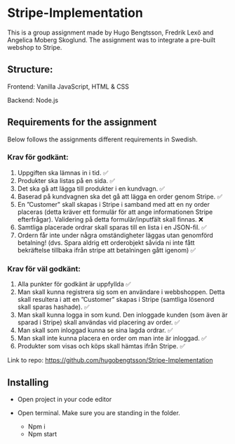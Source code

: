 # Stripe-Implementation

This is a group assignment made by Hugo Bengtsson, Fredrik Lexö and Angelica Moberg Skoglund. The assignment was to integrate a pre-built webshop to Stripe.

## Structure: 
Frontend: Vanilla JavaScript, HTML & CSS

Backend: Node.js


## Requirements for the assignment

Below follows the assignments different requirements in Swedish.

### Krav för godkänt: 
1. Uppgiften ska lämnas in i tid. ✅ 
2. Produkter ska listas på en sida. ✅ 
3. Det ska gå att lägga till produkter i en kundvagn. ✅ 
4. Baserad på kundvagnen ska det gå att lägga en order genom Stripe. ✅ 
5. En ”Customer" skall skapas i Stripe i samband med att en ny order placeras (detta
kräver ett formulär för att ange informationen Stripe efterfrågar). Validering på detta
formulär/inputfält skall finnas. ❌
6. Samtliga placerade ordrar skall sparas till en lista i en JSON-fil. ✅
7. Ordern får inte under några omständigheter läggas utan genomförd betalning! (dvs.
Spara aldrig ett orderobjekt såvida ni inte fått bekräftelse tillbaka ifrån stripe att betalningen gått igenom) ✅

### Krav för väl godkänt: 
1. Alla punkter för godkänt är uppfyllda ✅ 
2. Man skall kunna registrera sig som en användare i webbshoppen. Detta skall resultera
i att en ”Customer” skapas i Stripe (samtliga lösenord skall sparas hashade). ✅ 
3. Man skall kunna logga in som kund. Den inloggade kunden (som även är sparad i
Stripe) skall användas vid placering av order. ✅ 
4. Man skall som inloggad kunna se sina lagda ordrar. ✅ 
5. Man skall inte kunna placera en order om man inte är inloggad. ✅ 
6. Produkter som visas och köps skall hämtas ifrån Stripe. ✅ 

Link to repo: https://github.com/hugobengtsson/Stripe-Implementation

## Installing

* Open project in your code editor

* Open terminal. Make sure you are standing in the folder.
    -	Npm i
    -	Npm start




